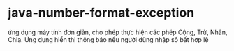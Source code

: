 # java-number-format-exception
ứng dụng máy tính đơn giản, cho phép thực hiện các phép Cộng, Trừ, Nhân, Chia. Ứng dụng hiển thị thông báo nếu người dùng nhập số bất hợp lệ
